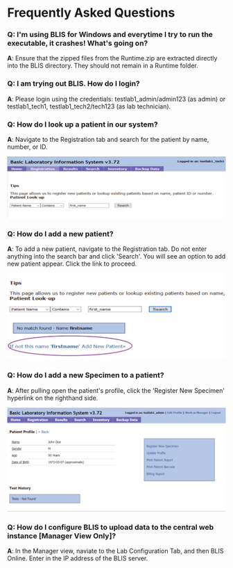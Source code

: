 # Frequently Asked Questions

### Q: I'm using BLIS for Windows and everytime I try to run the executable, it crashes! What's going on?
<b>A</b>: Ensure that the zipped files from the Runtime.zip are extracted directly into the BLIS directory. They should not remain in a Runtime folder.

### Q: I am trying out BLIS. How do I login?
<b>A</b>: Please login using the credentials: testlab1_admin/admin123 (as admin) or testlab1_tech1, testlab1_tech2/tech123 (as lab technician).

### Q: How do I look up a patient in our system?
<b>A</b>: Navigate to the Registration tab and search for the patient by name, number, or ID.

![patient_search_screenshot](images/patient_search.jpg)

### Q: How do I add a new patient?
<b>A</b>: To add a new patient, navigate to the Registration tab. Do not enter anything into the search bar and click 'Search'. You will see an option to add new patient appear. Click the link to proceed. 

![patient_search_screenshot](images/add_patient.png)

### Q: How do I add a new Specimen to a patient?
<b>A</b>: After pulling open the patient's profile, click the 'Register New Specimen' hyperlink on the righthand side. 

![new_specimen_screenshot](images/patient_profile.png)

### Q: How do I configure BLIS to upload data to the central web instance [Manager View Only]?
<b>A</b>: In the Manager view, naviate to the Lab Configuration Tab, and then BLIS Online. Enter in the IP address of the BLIS server.


